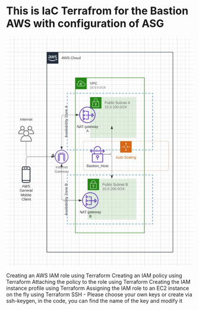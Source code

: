 ﻿# This is IaC Terrafrom for the Bastion AWS with configuration of ASG
![](Basion_host_ASG.JPG)

Creating an AWS IAM role using Terraform
Creating an IAM policy using Terraform
Attaching the policy to the role using Terraform
Creating the IAM instance profile using Terraform
Assigning the IAM role to an EC2 instance on the fly using Terraform
SSH - Please choose your own keys or create via ssh-keygen, in the code, you can find the name of the key and modify it
